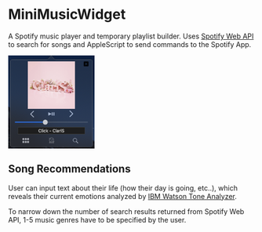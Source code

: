 # MiniMusicWidget
A Spotify music player and temporary playlist builder. Uses [Spotify Web API](https://developer.spotify.com/documentation/web-api/) to search for songs and AppleScript to send commands to the Spotify App.

<img alt="Preview" align="center" src="https://github.com/Zandew/MiniMusicWidget/blob/master/mainPreview.png" width=35%/>


## Song Recommendations
User can input text about their life (how their day is going, etc..), which reveals their current emotions analyzed by [IBM Watson Tone Analyzer](https://www.ibm.com/watson/services/tone-analyzer/). 

To narrow down the number of search results returned from Spotify Web API, 1-5 music genres have to be specified by the user.
